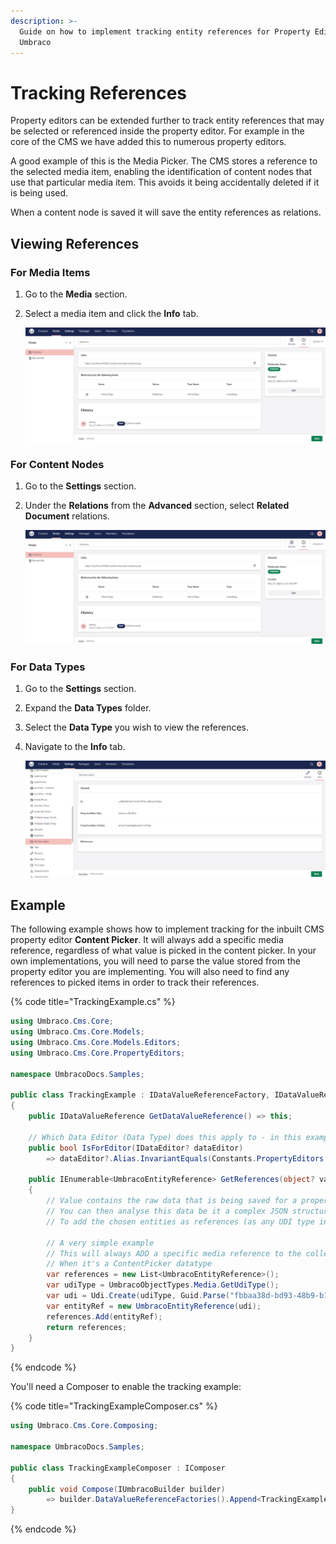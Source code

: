 ```yaml
---
description: >-
  Guide on how to implement tracking entity references for Property Editors in
  Umbraco
---
```


# Tracking References

Property editors can be extended further to track entity references that may be selected or referenced inside the property editor. For example in the core of the CMS we have added this to numerous property editors.

A good example of this is the Media Picker. The CMS stores a reference to the selected media item, enabling the identification of content nodes that use that particular media item. This avoids it being accidentally deleted if it is being used.

When a content node is saved it will save the entity references as relations.

## Viewing References

### For Media Items

1. Go to the **Media** section.
2. Select a media item and click the **Info** tab.

    ![Viewing media references](./images/media-references.png)

### For Content Nodes

1. Go to the **Settings** section.
2. Under the **Relations** from the **Advanced** section, select **Related Document** relations.

    ![Viewing document references](./images/document-references.png)

### For Data Types

1. Go to the **Settings** section.
2. Expand the **Data Types** folder.
3. Select the **Data Type** you wish to view the references.
4. Navigate to the **Info** tab.

    ![Viewing Data Type references](./images/data-types-references.png)

## Example

The following example shows how to implement tracking for the inbuilt CMS property editor **Content Picker**. It will always add a specific media reference, regardless of what value is picked in the content picker. In your own implementations, you will need to parse the value stored from the property editor you are implementing. You will also need to find any references to picked items in order to track their references.

{% code title="TrackingExample.cs" %}
```csharp
using Umbraco.Cms.Core;
using Umbraco.Cms.Core.Models;
using Umbraco.Cms.Core.Models.Editors;
using Umbraco.Cms.Core.PropertyEditors;

namespace UmbracoDocs.Samples;

public class TrackingExample : IDataValueReferenceFactory, IDataValueReference
{
    public IDataValueReference GetDataValueReference() => this;

    // Which Data Editor (Data Type) does this apply to - in this example it is the built in content picker of Umbraco
    public bool IsForEditor(IDataEditor? dataEditor)
        => dataEditor?.Alias.InvariantEquals(Constants.PropertyEditors.Aliases.ContentPicker) is true;

    public IEnumerable<UmbracoEntityReference> GetReferences(object? value)
    {
        // Value contains the raw data that is being saved for a property editor
        // You can then analyse this data be it a complex JSON structure or something more trivial
        // To add the chosen entities as references (as any UDI type including custom ones)

        // A very simple example
        // This will always ADD a specific media reference to the collection list
        // When it's a ContentPicker datatype
        var references = new List<UmbracoEntityReference>();
        var udiType = UmbracoObjectTypes.Media.GetUdiType();
        var udi = Udi.Create(udiType, Guid.Parse("fbbaa38d-bd93-48b9-b1d5-724c46b6693e"));
        var entityRef = new UmbracoEntityReference(udi);
        references.Add(entityRef);
        return references;
    }
}
```
{% endcode %}

You'll need a Composer to enable the tracking example:

{% code title="TrackingExampleComposer.cs" %}
```csharp
using Umbraco.Cms.Core.Composing;

namespace UmbracoDocs.Samples;

public class TrackingExampleComposer : IComposer
{
    public void Compose(IUmbracoBuilder builder)
        => builder.DataValueReferenceFactories().Append<TrackingExample>();
}
```
{% endcode %}
